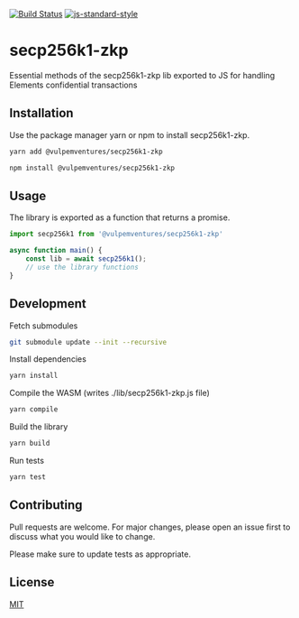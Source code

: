 [![Build Status](https://travis-ci.org/vulpemventures/secp256k1-zkp.png?branch=master)](https://travis-ci.org/vulpemventures/secp256k1-zkp)
[![js-standard-style](https://cdn.rawgit.com/feross/standard/master/badge.svg)](https://github.com/feross/standard)

# secp256k1-zkp

Essential methods of the secp256k1-zkp lib exported to JS for handling Elements confidential transactions

## Installation

Use the package manager yarn or npm to install secp256k1-zkp.

```bash
yarn add @vulpemventures/secp256k1-zkp

npm install @vulpemventures/secp256k1-zkp

```

## Usage

The library is exported as a function that returns a promise.

```ts
import secp256k1 from '@vulpemventures/secp256k1-zkp'

async function main() {
    const lib = await secp256k1();
    // use the library functions
}

```

## Development

Fetch submodules

```bash
git submodule update --init --recursive
```

Install dependencies

```bash
yarn install
```

Compile the WASM (writes ./lib/secp256k1-zkp.js file)

```bash
yarn compile
```

Build the library

```bash
yarn build
```

Run tests

```bash
yarn test
```

## Contributing

Pull requests are welcome. For major changes, please open an issue first
to discuss what you would like to change.

Please make sure to update tests as appropriate.

## License

[MIT](https://choosealicense.com/licenses/mit/)